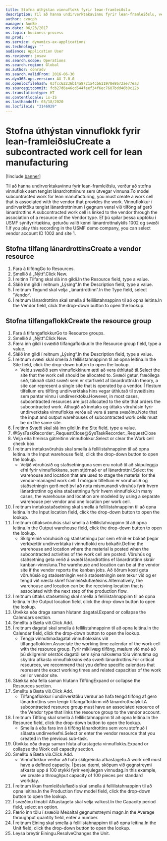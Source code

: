 ```yaml
---
title: Stofna úthýstan vinnuflokk fyrir lean-framleiðslu
description: Til að hanna undirverktakavinnu fyrir lean-framleiðslu, verður að stofna vinnuflokk sem tengist lánardrottninum sem útvegar vinnuna.
author: cvocph
manager: AnnBe
ms.date: 06/23/2017
ms.topic: business-process
ms.prod: ''
ms.service: dynamics-ax-applications
ms.technology: ''
audience: Application User
ms.reviewer: josaw
ms.search.scope: Operations
ms.search.region: Global
ms.author: conradv
ms.search.validFrom: 2016-06-30
ms.dyn365.ops.version: AX 7.0.0
ms.openlocfilehash: 03fcc62236b14a8721a4cb611978e8672ae77ea3
ms.sourcegitcommit: fcb27d6a46cd544feef34f6ec7607bdd46b0c12b
ms.translationtype: HT
ms.contentlocale: is-IS
ms.lasthandoff: 03/18/2020
ms.locfileid: "3146929"
---
```

# <a name="create-a-subcontracted-work-cell-for-lean-manufacturing"></a><span data-ttu-id="8463e-103">Stofna úthýstan vinnuflokk fyrir lean-framleiðslu</span><span class="sxs-lookup"><span data-stu-id="8463e-103">Create a subcontracted work cell for lean manufacturing</span></span>

[!include [banner](../../includes/banner.md)]

<span data-ttu-id="8463e-104">Til að hanna undirverktakavinnu fyrir lean-framleiðslu, verður að stofna vinnuflokk sem tengist lánardrottninum sem útvegar vinnuna.</span><span class="sxs-lookup"><span data-stu-id="8463e-104">To model subcontracted work for lean manufacturing, you must create a work cell that is associated with the vendor that provides the work.</span></span> <span data-ttu-id="8463e-105">Vinnuflokkur í undirverktöku tengist lánardrottninum í gegnum vensl við tilföng af gerð lánardrottins.</span><span class="sxs-lookup"><span data-stu-id="8463e-105">A subcontracted work cell is linked to the vendor through the association of a resource of the Vendor type.</span></span> <span data-ttu-id="8463e-106">Ef þú spilar þessa upptöku í USMF sýnifyrirtækinu, geturðu valið kenni lánardrottnalykils 1002 og svæði 1.</span><span class="sxs-lookup"><span data-stu-id="8463e-106">If you play this recording in the USMF demo company, you can select vendor account ID 1002 and site 1.</span></span>


## <a name="create-a-vendor-resource"></a><span data-ttu-id="8463e-107">Stofna tilfang lánardrottins</span><span class="sxs-lookup"><span data-stu-id="8463e-107">Create a vendor resource</span></span>
1. <span data-ttu-id="8463e-108">Fara á tilföng</span><span class="sxs-lookup"><span data-stu-id="8463e-108">Go to Resources.</span></span>
2. <span data-ttu-id="8463e-109">Smellið á „Nýtt“.</span><span class="sxs-lookup"><span data-stu-id="8463e-109">Click New.</span></span>
3. <span data-ttu-id="8463e-110">Í reitinn Tilfang skal slá inn gildi.</span><span class="sxs-lookup"><span data-stu-id="8463e-110">In the Resource field, type a value.</span></span>
4. <span data-ttu-id="8463e-111">Sláið inn gildi í reitnum „Lýsing“.</span><span class="sxs-lookup"><span data-stu-id="8463e-111">In the Description field, type a value.</span></span>
5. <span data-ttu-id="8463e-112">Í reitnum Tegund skal velja „lánardrottinn“.</span><span class="sxs-lookup"><span data-stu-id="8463e-112">In the Type field, select 'Vendor'.</span></span>
6. <span data-ttu-id="8463e-113">Í reitnum lánardrottinn skal smella á fellilistahnappinn til að opna leitina.</span><span class="sxs-lookup"><span data-stu-id="8463e-113">In the Vendor field, click the drop-down button to open the lookup.</span></span>

## <a name="create-the-resource-group"></a><span data-ttu-id="8463e-114">Stofna tilfangaflokk</span><span class="sxs-lookup"><span data-stu-id="8463e-114">Create the resource group</span></span>
1. <span data-ttu-id="8463e-115">Fara á tilfangaflokkur</span><span class="sxs-lookup"><span data-stu-id="8463e-115">Go to Resource groups.</span></span>
2. <span data-ttu-id="8463e-116">Smellið á „Nýtt“.</span><span class="sxs-lookup"><span data-stu-id="8463e-116">Click New.</span></span>
3. <span data-ttu-id="8463e-117">Færa inn gildi í svæðið tilfangaflokkur.</span><span class="sxs-lookup"><span data-stu-id="8463e-117">In the Resource group field, type a value.</span></span>
4. <span data-ttu-id="8463e-118">Sláið inn gildi í reitnum „Lýsing“.</span><span class="sxs-lookup"><span data-stu-id="8463e-118">In the Description field, type a value.</span></span>
5. <span data-ttu-id="8463e-119">Í reitnum svæði skal smella á fellilistahnappinn til að opna leitina.</span><span class="sxs-lookup"><span data-stu-id="8463e-119">In the Site field, click the drop-down button to open the lookup.</span></span>
    * <span data-ttu-id="8463e-120">Veldu svæðið sem vinnuflokkinum ætti að vera úthlutað til.</span><span class="sxs-lookup"><span data-stu-id="8463e-120">Select the site that the work cell should be allocated to.</span></span> <span data-ttu-id="8463e-121">Svæði getur, fræðilega séð, táknað stakt svæði sem er starfrækt af lánardrottni.</span><span class="sxs-lookup"><span data-stu-id="8463e-121">In theory, a site can represent a single site that is operated by a vendor.</span></span> <span data-ttu-id="8463e-122">Í flestum tilfellum eru tilföng undirverktaka hins vegar úthlutað til svæðisins sem pantar vinnu í undirverktöku.</span><span class="sxs-lookup"><span data-stu-id="8463e-122">However, in most cases, subcontracted resources are just allocated to the site that orders the subcontracted work.</span></span> <span data-ttu-id="8463e-123">Athugið að inntaks og úttaks vöruhúsin fyrir undirverktaka vinnuflokka verða að vera á sama svæðinu.</span><span class="sxs-lookup"><span data-stu-id="8463e-123">Note that the input and output warehouses of subcontracted work cells must be on the same site.</span></span>  
6. <span data-ttu-id="8463e-124">Í reitinn Svæði skal slá inn gildi.</span><span class="sxs-lookup"><span data-stu-id="8463e-124">In the Site field, type a value.</span></span>
7. <span data-ttu-id="8463e-125">@SysTaskRecorder:_RequestClose</span><span class="sxs-lookup"><span data-stu-id="8463e-125">@SysTaskRecorder:_RequestClose</span></span>
8. <span data-ttu-id="8463e-126">Velja eða hreinsa gátreitinn vinnuflokkur.</span><span class="sxs-lookup"><span data-stu-id="8463e-126">Select or clear the Work cell check box.</span></span>
9. <span data-ttu-id="8463e-127">Í reitnum inntaksvöruhús skal smella á fellilistahnappinn til að opna leitina.</span><span class="sxs-lookup"><span data-stu-id="8463e-127">In the Input warehouse field, click the drop-down button to open the lookup.</span></span>
    * <span data-ttu-id="8463e-128">Veljið vöruhúsið og staðsetninguna sem eru notuð til að skipuleggja efni fyrir vinnuflokkana, sem stjórnað er af lánardrottni.</span><span class="sxs-lookup"><span data-stu-id="8463e-128">Select the warehouse and location that are used to stage the material for the vendor-managed work cell.</span></span> <span data-ttu-id="8463e-129">Í mörgum tilfellum er vöruhúsið og staðsetningin gerð með því að nota mismunandi vöruhús fyrir hvern lánardrottinn og eina staðsetningu fyrir hvern vinnuflokk.</span><span class="sxs-lookup"><span data-stu-id="8463e-129">In many cases, the warehouse and location are modeled by using a separate warehouse per vendor and one location per work cell.</span></span>  
10. <span data-ttu-id="8463e-130">Í reitnum inntaksstaðsetning skal smella á fellilistahnappinn til að opna leitina.</span><span class="sxs-lookup"><span data-stu-id="8463e-130">In the Input location field, click the drop-down button to open the lookup.</span></span>
11. <span data-ttu-id="8463e-131">Í reitnum úttaksvöruhús skal smella á fellilistahnappinn til að opna leitina.</span><span class="sxs-lookup"><span data-stu-id="8463e-131">In the Output warehouse field, click the drop-down button to open the lookup.</span></span>
    * <span data-ttu-id="8463e-132">Skilgreinið vöruhúsið og staðsetningu þar sem efnið er bókað þegar verkþættir undirverktaka í vinnuflokki eru bókaðir.</span><span class="sxs-lookup"><span data-stu-id="8463e-132">Define the warehouse and location where the material is posted when the subcontracted activities of the work cell are posted.</span></span> <span data-ttu-id="8463e-133">Vöruhús og staðsetning geta verið á svæði lánardrottins ef lánardrottinn skráir kanban-vinnsluna.</span><span class="sxs-lookup"><span data-stu-id="8463e-133">The warehouse and location can be at the vendor site if the vendor reports the kanban jobs.</span></span> <span data-ttu-id="8463e-134">Að öðrum kosti geta vöruhúsið og staðsetningin verið staðsetningin sem tekur við og er tengd við næsta skref framleiðsluflæðisins.</span><span class="sxs-lookup"><span data-stu-id="8463e-134">Alternatively, the warehouse and location can be the receiving location that is associated with the next step of the production flow.</span></span>  
12. <span data-ttu-id="8463e-135">Í reitnum úttaks staðsetning skal smella á fellilistahnappinn til að opna leitina.</span><span class="sxs-lookup"><span data-stu-id="8463e-135">In the Output location field, click the drop-down button to open the lookup.</span></span>
13. <span data-ttu-id="8463e-136">Útvíkka eða draga saman hlutann dagatal.</span><span class="sxs-lookup"><span data-stu-id="8463e-136">Expand or collapse the Calendars section.</span></span>
14. <span data-ttu-id="8463e-137">Smelltu á Bæta við.</span><span class="sxs-lookup"><span data-stu-id="8463e-137">Click Add.</span></span>
15. <span data-ttu-id="8463e-138">Í reitnum dagatal skal smella á fellilistahnappinn til að opna leitina.</span><span class="sxs-lookup"><span data-stu-id="8463e-138">In the Calendar field, click the drop-down button to open the lookup.</span></span>
    * <span data-ttu-id="8463e-139">Tengja vinnutímadagatal vinnuflokksins við tilfangaflokkinn.</span><span class="sxs-lookup"><span data-stu-id="8463e-139">Associate the working time calendar of the work cell with the resource group.</span></span> <span data-ttu-id="8463e-140">Fyrir mikilvæg tilföng, mælum við með að þú skilgreinir sérstök dagatöl sem sýna nákvæma tölu vinnutíma og skyldra afkasta vinnuflokksins eða svæði lánardrottins.</span><span class="sxs-lookup"><span data-stu-id="8463e-140">For critical resources, we recommend that you define specific calendars that represent the exact working times and related capacities of the work cell or vendor site.</span></span>  
16. <span data-ttu-id="8463e-141">Stækka eða fella saman hlutann Tilföng</span><span class="sxs-lookup"><span data-stu-id="8463e-141">Expand or collapse the Resources section.</span></span>
17. <span data-ttu-id="8463e-142">Smelltu á Bæta við.</span><span class="sxs-lookup"><span data-stu-id="8463e-142">Click Add.</span></span>
    * <span data-ttu-id="8463e-143">Tilfangaflokkur í undirverktöku verður að hafa tengd tilföng af gerð lánardrottins sem tengir tilfangaflokkinn við lánardrottnalykil.</span><span class="sxs-lookup"><span data-stu-id="8463e-143">A subcontracted resource group must have an associated resource of the Vendor type that links the resource group to the vendor account.</span></span>  
18. <span data-ttu-id="8463e-144">Í reitnum Tilföng skal smella á fellilistahnappinn til að opna leitina.</span><span class="sxs-lookup"><span data-stu-id="8463e-144">In the Resource field, click the drop-down button to open the lookup.</span></span>
    * <span data-ttu-id="8463e-145">Smella á eða fara inn á tilföng lánardrottins sem voru stofnuð í síðasta undirverkefni.</span><span class="sxs-lookup"><span data-stu-id="8463e-145">Select or enter the vendor resource that you created in the previous sub-task.</span></span>  
19. <span data-ttu-id="8463e-146">Útvíkka eða draga saman hluta afkastageta vinnuflokks.</span><span class="sxs-lookup"><span data-stu-id="8463e-146">Expand or collapse the Work cell capacity section.</span></span>
20. <span data-ttu-id="8463e-147">Smelltu á Bæta við.</span><span class="sxs-lookup"><span data-stu-id="8463e-147">Click Add.</span></span>
    * <span data-ttu-id="8463e-148">Vinnuflokkur verður að hafa skilgreinda afkastagetu.</span><span class="sxs-lookup"><span data-stu-id="8463e-148">A work cell must have a defined capacity.</span></span> <span data-ttu-id="8463e-149">Í þessu dæmi, sköpum við gegnstreymi afkasta upp á 100 stykki fyrir venjulegan vinnudag.</span><span class="sxs-lookup"><span data-stu-id="8463e-149">In this example, we create a throughput capacity of 100 pieces per standard workday.</span></span>  
21. <span data-ttu-id="8463e-150">Í reitnum líkan framleiðsluflæðis skal smella á fellilistahnappinn til að opna leitina.</span><span class="sxs-lookup"><span data-stu-id="8463e-150">In the Production flow model field, click the drop-down button to open the lookup.</span></span>
22. <span data-ttu-id="8463e-151">Í svæðinu tímabil Afkastageta skal velja valkost.</span><span class="sxs-lookup"><span data-stu-id="8463e-151">In the Capacity period field, select an option.</span></span>
23. <span data-ttu-id="8463e-152">Færið inn tölu í svæðið Meðaltal gegnumstreymi magn.</span><span class="sxs-lookup"><span data-stu-id="8463e-152">In the Average throughput quantity field, enter a number.</span></span>
24. <span data-ttu-id="8463e-153">Í reitnum Eining skal smella á fellilistahnappinn til að opna leitina.</span><span class="sxs-lookup"><span data-stu-id="8463e-153">In the Unit field, click the drop-down button to open the lookup.</span></span>
25. <span data-ttu-id="8463e-154">Leysa breytir Einingu.</span><span class="sxs-lookup"><span data-stu-id="8463e-154">ResolveChanges the Unit.</span></span>


